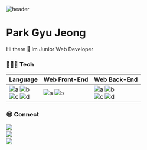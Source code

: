 ![header](https://capsule-render.vercel.app/api?type=wave&color=auto&height=300&section=header&text=pavk96&fontSize=90)

# Park Gyu Jeong    

Hi there 👋 Im Junior Web Developer 

### 🧑🏻‍💻 Tech 

|Language|Web Front-End|Web Back-End|
|---|---------|---|
|![a](https://img.shields.io/badge/JavaScript-f7df11?style=flat-square&logo=JavaScript&logoColor=black) ![b](https://img.shields.io/badge/TypeScript-007ACC?style=flat-square&logo=TypeScript&logoColor=white)<br>![c](https://img.shields.io/badge/PHP-777BB4?style=flat-square&logo=php&logoColor=white) ![d](https://img.shields.io/badge/Python3-306998?style=flat-square&logo=python&logoColor=white) |![a](https://img.shields.io/badge/React-61dafb?style=flat-square&logo=React&logoColor=black) ![b](https://img.shields.io/badge/Vue.js-35495E?style=flat-square&logo=vuedotjs&logoColor=4FC08D) |![a](https://img.shields.io/badge/Express.js-000000?style=flat-square&logo=express&logoColor=white) ![b](https://img.shields.io/badge/Koa-eeeeee?style=flat-square&logo=Koa&logoColor=white)<br> ![c](https://img.shields.io/badge/MongoDB-47A248?style=flat-square&logo=MongoDB&logoColor=white) ![d](https://img.shields.io/badge/PostgreSQL-316192?style=flat-square&logo=postgresql&logoColor=white)

### 😄 Connect
<a href="https://www.youtube.com/channel/UCbz860KglXxaMV2eKPDW4eg">
<img src="https://img.shields.io/youtube/channel/subscribers/UCbz860KglXxaMV2eKPDW4eg?label=study%20%26%20Morning%20routine%20with%20Gyu%20Jeong"><a/><br>
<a href="https://velog.io/@pavk96">
<img src="https://img.shields.io/badge/Velog-2FB18C?style=flat-square&logo=Velog&logoColor=black"><a/><br>
  
<a href="https://discord.gg/kbqJnQtvag">
<img src="https://img.shields.io/badge/Discord-7289DA?style=flat-square&logo=discord&logoColor=white"><a/>
<!--
**pavk96/pavk96** is a ✨ _special_ ✨ repository because its `README.md` (this file) appears on your GitHub profile.

Here are some ideas to get you started:

- 🔭 I’m currently working on ...
- 🌱 I’m currently learning ...
- 👯 I’m looking to collaborate on ...
- 🤔 I’m looking for help with ...
- 💬 Ask me about ...
- 📫 How to reach me: ...
- 😄 Pronouns: ...
- ⚡ Fun fact: ...
-->
